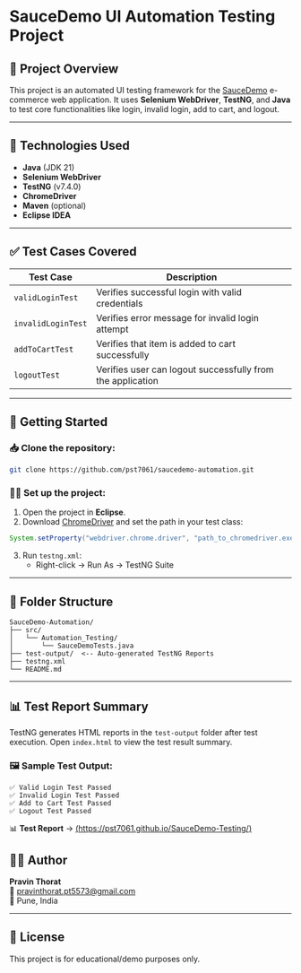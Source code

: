 # SauceDemo UI Automation Testing Project

## 📌 Project Overview

This project is an automated UI testing framework for the [SauceDemo](https://www.saucedemo.com/) e-commerce web application. It uses **Selenium WebDriver**, **TestNG**, and **Java** to test core functionalities like login, invalid login, add to cart, and logout.

---

## 🧪 Technologies Used

- **Java** (JDK 21)
- **Selenium WebDriver**
- **TestNG** (v7.4.0)
- **ChromeDriver**
- **Maven** (optional)
- **Eclipse IDEA**

---

## ✅ Test Cases Covered

| Test Case          | Description                                                |
| ------------------ | ---------------------------------------------------------- |
| `validLoginTest`   | Verifies successful login with valid credentials           |
| `invalidLoginTest` | Verifies error message for invalid login attempt           |
| `addToCartTest`    | Verifies that item is added to cart successfully           |
| `logoutTest`       | Verifies user can logout successfully from the application |

---
## 🚀 Getting Started

### 📥 Clone the repository:

```bash
git clone https://github.com/pst7061/saucedemo-automation.git
```

### 🧑‍💻 Set up the project:

1. Open the project in **Eclipse**.
2. Download [ChromeDriver](https://sites.google.com/a/chromium.org/chromedriver/) and set the path in your test class:

```java
System.setProperty("webdriver.chrome.driver", "path_to_chromedriver.exe");
```

3. Run `testng.xml`:
   - Right-click → Run As → TestNG Suite

---

## 📂 Folder Structure

```
SauceDemo-Automation/
├── src/
│   └── Automation_Testing/
│       └── SauceDemoTests.java
├── test-output/  <-- Auto-generated TestNG Reports
├── testng.xml
└── README.md
```

---

## 📊 Test Report Summary

TestNG generates HTML reports in the `test-output` folder after test execution. Open `index.html` to view the test result summary.

### 🖼️ Sample Test Output:

```
✅ Valid Login Test Passed
✅ Invalid Login Test Passed
✅ Add to Cart Test Passed
✅ Logout Test Passed
```

  

📊 **Test Report** → [(https://pst7061.github.io/SauceDemo-Testing/)](https://github.com/pst7061/SauceDemo-Testing/blob/main/docs/index.html)



## 👨‍💻 Author

**Pravin Thorat**\
📧 [pravinthorat.pt5573@gmail.com](mailto\:pravinthorat.pt5573@gmail.com)\
📍 Pune, India

---

## 📎 License

This project is for educational/demo purposes only.

